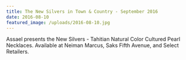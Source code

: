 ```yaml
---
title: The New Silvers in Town & Country - September 2016
date: 2016-08-10
featured_image: /uploads/2016-08-10.jpg
---
```

Assael presents the New Silvers - Tahitian Natural Color Cultured Pearl Necklaces. Available at Neiman Marcus, Saks Fifth Avenue, and Select Retailers. ​​